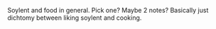 Soylent and food in general. Pick one? Maybe 2 notes? Basically just dichtomy between liking soylent and cooking.